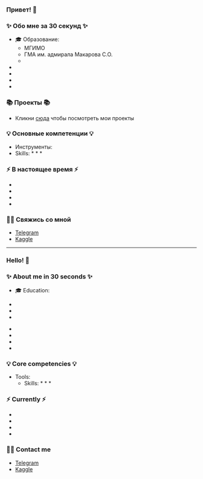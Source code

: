 ### Привет! 👋

### ✨ Обо мне за 30 секунд ✨ 
* 🎓 Образование:
  - МГИМО
  - ГМА им. адмирала Макарова С.О.
  - 
* 
*  
* 
* 

### 📚 Проекты 📚

* Кликни [сюда](https://github.com/Maximus1973/DataCleaningProject) чтобы посмотреть мои проекты

### 💡 Основные компетенции 💡
- Инструменты: 
- Skills: 
    * 
    * 
    * 

### ⚡️ В настоящее время ⚡️
- 
- 
- 
- 

### 🙌🏻 Свяжись со мной
- [Telegram]()
- [Kaggle]()

---

### Hello! 👋

### ✨ About me in 30 seconds ✨ 
* 🎓 Education:
 - 
 - 
 - 
* 
* 
* 
* 

### 💡 Core competencies 💡
- Tools: 
  - Skills:
    * 
    * 
    * 


### ⚡️ Currently ⚡️
- 
- 
- 
- 

### 🙌🏻 Contact me
- [Telegram]()
- [Kaggle]()
